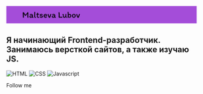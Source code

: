 ![header](https://github.com/Rikyholl/Rikyholl/blob/main/assets/header.png)


## Я начинающий Frontend-разработчик. Занимаюсь версткой сайтов, а также изучаю JS.

![HTML](https://img.shields.io/badge/-HTML-8404D2?style=for-the-badge&logo)
![CSS](https://img.shields.io/badge/-CSS-8404D2?style=for-the-badge&log)
![Javascript](https://img.shields.io/badge/-Javascript-8404D2?style=for-the-badge&logo=JavaScript)


Follow me